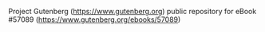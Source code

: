Project Gutenberg (https://www.gutenberg.org) public repository for
eBook #57089 (https://www.gutenberg.org/ebooks/57089)
